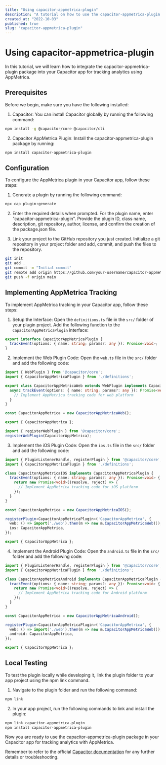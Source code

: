 ```yaml
---
title: "Using capacitor-appmetrica-plugin"
description: "A tutorial on how to use the capacitor-appmetrica-plugin package to integrate AppMetrica tracking into your Capacitor app."
created_at: "2022-10-03"
published: true
slug: "capacitor-appmetrica-plugin"
---
```


# Using capacitor-appmetrica-plugin

In this tutorial, we will learn how to integrate the capacitor-appmetrica-plugin package into your Capacitor app for tracking analytics using AppMetrica.

## Prerequisites

Before we begin, make sure you have the following installed:

1. Capacitor: You can install Capacitor globally by running the following command:

```bash
npm install -g @capacitor/core @capacitor/cli
```

2. Capacitor AppMetrica Plugin: Install the capacitor-appmetrica-plugin package by running:

```bash
npm install capacitor-appmetrica-plugin
```

## Configuration

To configure the AppMetrica plugin in your Capacitor app, follow these steps:

1. Generate a plugin by running the following command:

```bash
npx cap plugin:generate
```

2. Enter the required details when prompted. For the plugin name, enter "capacitor-appmetrica-plugin". Provide the plugin ID, class name, description, git repository, author, license, and confirm the creation of the package.json file.

3. Link your project to the GitHub repository you just created. Initialize a git repository in your project folder and add, commit, and push the files to the repository.

```bash
git init
git add .
git commit -m "Initial commit"
git remote add origin https://github.com/your-username/capacitor-appmetrica-plugin.git
git push -f origin main
```

## Implementing AppMetrica Tracking

To implement AppMetrica tracking in your Capacitor app, follow these steps:

1. Setup the Interface: Open the `definitions.ts` file in the `src/` folder of your plugin project. Add the following function to the `CapacitorAppMetricaPlugin` interface:

```typescript
export interface CapacitorAppMetricaPlugin {
  trackEvent(options: { name: string; params?: any }): Promise<void>;
}
```

2. Implement the Web Plugin Code: Open the `web.ts` file in the `src/` folder and add the following code:

```typescript
import { WebPlugin } from '@capacitor/core';
import { CapacitorAppMetricaPlugin } from './definitions';

export class CapacitorAppMetricaWeb extends WebPlugin implements CapacitorAppMetricaPlugin {
  async trackEvent(options: { name: string; params?: any }): Promise<void> {
    // Implement AppMetrica tracking code for web platform
  }
}

const CapacitorAppMetrica = new CapacitorAppMetricaWeb();

export { CapacitorAppMetrica };

import { registerWebPlugin } from '@capacitor/core';
registerWebPlugin(CapacitorAppMetrica);
```

3. Implement the iOS Plugin Code: Open the `ios.ts` file in the `src/` folder and add the following code:

```typescript
import { PluginListenerHandle, registerPlugin } from '@capacitor/core';
import { CapacitorAppMetricaPlugin } from './definitions';

class CapacitorAppMetricaIOS implements CapacitorAppMetricaPlugin {
  trackEvent(options: { name: string; params?: any }): Promise<void> {
    return new Promise<void>((resolve, reject) => {
      // Implement AppMetrica tracking code for iOS platform
    });
  }
}

const CapacitorAppMetrica = new CapacitorAppMetricaIOS();

registerPlugin<CapacitorAppMetricaPlugin>('CapacitorAppMetrica', {
  web: () => import('./web').then(m => new m.CapacitorAppMetricaWeb()),
  ios: CapacitorAppMetrica,
});

export { CapacitorAppMetrica };
```

4. Implement the Android Plugin Code: Open the `android.ts` file in the `src/` folder and add the following code:

```typescript
import { PluginListenerHandle, registerPlugin } from '@capacitor/core';
import { CapacitorAppMetricaPlugin } from './definitions';

class CapacitorAppMetricaAndroid implements CapacitorAppMetricaPlugin {
  trackEvent(options: { name: string; params?: any }): Promise<void> {
    return new Promise<void>((resolve, reject) => {
      // Implement AppMetrica tracking code for Android platform
    });
  }
}

const CapacitorAppMetrica = new CapacitorAppMetricaAndroid();

registerPlugin<CapacitorAppMetricaPlugin>('CapacitorAppMetrica', {
  web: () => import('./web').then(m => new m.CapacitorAppMetricaWeb()),
  android: CapacitorAppMetrica,
});

export { CapacitorAppMetrica };
```

## Local Testing

To test the plugin locally while developing it, link the plugin folder to your app project using the npm link command.

1. Navigate to the plugin folder and run the following command: 

```bash
npm link
```

2. In your app project, run the following commands to link and install the plugin:

```bash
npm link capacitor-appmetrica-plugin
npm install capacitor-appmetrica-plugin
```

Now you are ready to use the capacitor-appmetrica-plugin package in your Capacitor app for tracking analytics with AppMetrica.

Remember to refer to the official [Capacitor documentation](https://capacitorjs.com/docs) for any further details or troubleshooting.